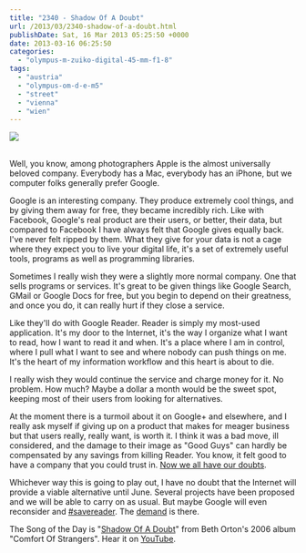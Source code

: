 ```yaml
---
title: "2340 - Shadow Of A Doubt"
url: /2013/03/2340-shadow-of-a-doubt.html
publishDate: Sat, 16 Mar 2013 05:25:50 +0000
date: 2013-03-16 06:25:50
categories: 
  - "olympus-m-zuiko-digital-45-mm-f1-8"
tags: 
  - "austria"
  - "olympus-om-d-e-m5"
  - "street"
  - "vienna"
  - "wien"
---
```

<div class="container">
<div class="center"><a target="_blank" href="https://d25zfm9zpd7gm5.cloudfront.net/1200x1200/2013/20130313_163031_lr.jpg"><img src="https://d25zfm9zpd7gm5.cloudfront.net/0600x0600/2013/20130313_163031_lr.jpg" /></a></div>
</div>
<br />

Well, you know, among photographers Apple is the almost universally beloved company. Everybody has a Mac, everybody has an iPhone, but we computer folks generally prefer Google.

Google is an interesting company. They produce extremely cool things, and by giving them away for free, they became incredibly rich. Like with Facebook, Google's real product are their users, or better, their data, but compared to Facebook I have always felt that Google gives equally back. I've never felt ripped by them. What they give for your data is not a cage where they expect you to live your digital life, it's a set of extremely useful tools, programs as well as programming libraries.

Sometimes I really wish they were a slightly more normal company. One that sells programs or services. It's great to be given things like Google Search, GMail or Google Docs for free, but you begin to depend on their greatness, and once you do, it can really hurt if they close a service.

Like they'll do with Google Reader. Reader is simply my most-used application. It's my door to the Internet, it's the way I organize what I want to read, how I want to read it and when. It's a place where I am in control, where I pull what I want to see and where nobody can push things on me. It's the heart of my information workflow and this heart is about to die.

I really wish they would continue the service and charge money for it. No problem. How much? Maybe a dollar a month would be the sweet spot, keeping most of their users from looking for alternatives.

At the moment there is a turmoil about it on Google+ and elsewhere, and I really ask myself if giving up on a product that makes for meager business but that users really, really want, is worth it. I think it was a bad move, ill considered, and the damage to their image as "Good Guys" can hardly be compensated by any savings from killing Reader. You know, it felt good to have a company that you could trust in. <a href="http://www.forbes.com/sites/tomwatson/2013/03/13/googles-strange-attack-on-bloggers-and-the-public-internet-the-massive-reaction-to-reader-shutdown/" target="_blank">Now we all have our doubts</a>.

 Whichever way this is going to play out, I have no doubt that the Internet will provide a viable alternative until June. Several projects have been proposed and we will be able to carry on as usual. But maybe Google will even reconsider and <a href="http://keepgooglereader.com/index.php" target="_blank">#savereader</a>. The <a href="https://www.change.org/petitions/google-keep-google-reader-running" target="_blank">demand</a> is there.

The Song of the Day is "<a href="http://www.lyricsmode.com/lyrics/b/beth_orton/shadow_of_a_doubt.html" target="_blank">Shadow Of A Doubt</a>" from Beth Orton's 2006 album "Comfort Of Strangers". Hear it on <a href="http://www.youtube.com/watch?v=eS_dWQmSERA" target="_blank">YouTube</a>.

